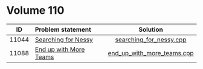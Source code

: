 # Volume 110

|  ID   |                                                             Problem statement                                                             |                          Solution                          |
|:-----:|:------------------------------------------------------------------------------------------------------------------------------------------|:----------------------------------------------------------:|
| 11044 | [Searching for Nessy](http://uva.onlinejudge.org/index.php?option=com_onlinejudge&Itemid=8&category=22&page=show_problem&problem=1985)    | [searching_for_nessy.cpp](./searching_for_nessy.cpp)       |
| 11088 | [End up with More Teams](http://uva.onlinejudge.org/index.php?option=com_onlinejudge&Itemid=8&category=22&page=show_problem&problem=2029) | [end_up_with_more_teams.cpp](./end_up_with_more_teams.cpp) |
